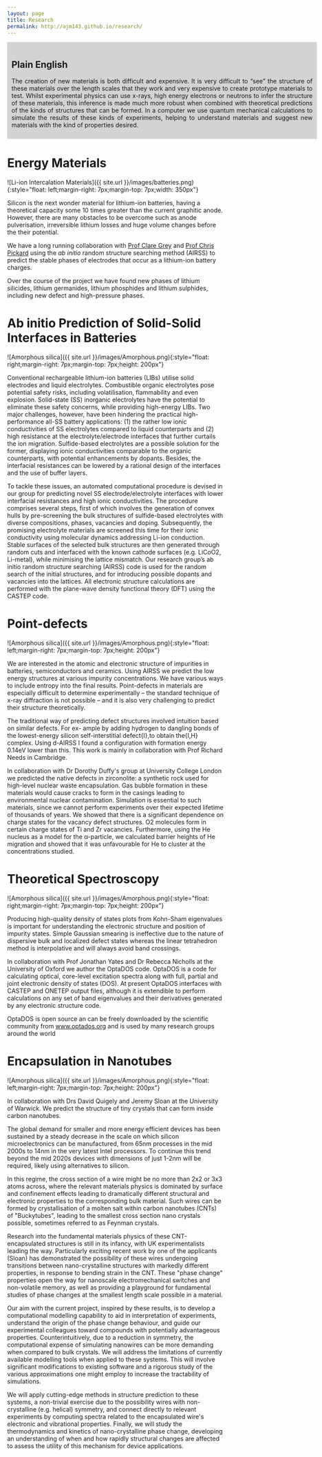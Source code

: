 ```yaml
---
layout: page
title: Research
permalink: http://ajm143.github.io/research/
---
```

<div style="float: center; background: lightgrey; width: 700px;border: 10px solid lightgrey;text-align: justify" >
<h2>Plain English</h2>

The creation of new materials is both difficult and expensive. It is very difficult to “see” the structure of these materials over the length scales that they work and very expensive to create prototype materials to test. Whilst experimental physics can use x-rays, high energy electrons or neutrons to infer the structure of these materials, this inference is made much more robust when combined with theoretical predictions of the kinds of structures that can be formed. In a computer we use quantum mechanical calculations to simulate the results of these kinds of experiments, helping to understand materials and suggest new materials with the kind of properties desired.
</div>

# Energy Materials
![Li-ion Intercalation Materials]({{ site.url }}/images/batteries.png){:style="float: left;margin-right: 7px;margin-top: 7px;width: 350px"}

Silicon is the next wonder material for lithium-ion batteries, having a theoretical capacity some 10 times greater than the current graphitic anode. However, there are many obstacles to be overcome such as anode pulverisation, irreversible lithium losses and huge volume changes before the their potential.

We have a long running collaboration with [Prof Clare Grey](https://www.ch.cam.ac.uk/group/grey/) and [Prof Chris Pickard](https://www.msm.cam.ac.uk/people/pickard) using the *ab initio* random structure searching method (AIRSS) to predict the stable phases of electrodes that occur as a lithium-ion battery charges.

Over the course of the project we have found new phases of lithium silicides, lithium germanides, lithium phosphides and lithium sulphides, including new defect and high-pressure phases.


# Ab initio Prediction of Solid-Solid Interfaces in Batteries
![Amorphous silica]({{ site.url }}/images/Amorphous.png){:style="float: right;margin-right: 7px;margin-top: 7px;height: 200px"}

Conventional rechargeable lithium-ion batteries (LIBs) utilise solid electrodes and liquid electrolytes. Combustible organic electrolytes pose potential safety risks, including volatilisation, flammability and even explosion. Solid-state (SS) inorganic electrolytes have the potential to eliminate these safety concerns, while providing high-energy LIBs. Two major challenges, however, have been hindering the practical high-performance all-SS battery applications: (1) the rather low ionic conductivities of SS electrolytes compared to liquid counterparts and (2) high resistance at the electrolyte/electrode interfaces that further curtails the ion migration. Sulfide-based electrolytes are a possible solution for the former, displaying ionic conductivities comparable to the organic counterparts, with potential enhancements by dopants. Besides, the interfacial resistances can be lowered by a rational design of the interfaces and the use of buffer layers.

To tackle these issues, an automated computational procedure is devised in our group for predicting novel SS electrode/electrolyte interfaces with lower interfacial resistances and high ionic conductivities. The procedure comprises several steps, first of which involves the generation of convex hulls by pre-screening the bulk structures of sulfide-based electrolytes with diverse compositions, phases, vacancies and doping. Subsequently, the promising electrolyte materials are screened this time for their ionic conductivity using molecular dynamics addressing Li-ion conduction. Stable surfaces of the selected bulk structures are then generated through random cuts and interfaced with the known cathode surfaces (e.g. LiCoO2, Li-metal), while minimising the lattice mismatch. Our research group’s ab initio random structure searching (AIRSS) code is used for the random search of the initial structures, and for introducing possible dopants and vacancies into the lattices. All electronic structure calculations are performed with the plane-wave density functional theory (DFT) using the CASTEP code.


# Point-defects
![Amorphous silica]({{ site.url }}/images/Amorphous.png){:style="float: left;margin-right: 7px;margin-top: 7px;height: 200px"}

We are interested in the atomic and electronic structure of impurities in batteries, semiconductors and ceramics. Using AIRSS we predict the low energy structures at various impurity concentrations. We have various ways to include entropy into the final results. Point-defects in materials are especially difficult to determine experimentally – the standard technique of x-ray diffraction is not possible – and it is also very challenging to predict their structure theoretically.

The traditional way of predicting defect structures involved intuition based on similar defects. For ex- ample by adding hydrogen to dangling bonds of the lowest-energy silicon self-interstitial defect{I},to obtain the{I,H} complex. Using d-AIRSS I found a configuration with formation energy 0.14eV lower than this. This work is mainly in collaboration with Prof Richard Needs in Cambridge.

In collaboration with Dr Dorothy Duffy's group at University College London we predicted the native defects in zirconolite: a synthetic rock used for high-level nuclear waste encapsulation. Gas bubble formation in these materials would cause cracks to form in the casings leading to environmental nuclear contamination. Simulation is essential to such materials, since we cannot perform experiments over their expected lifetime of thousands of years. We showed that there is a significant dependence on charge states for the vacancy defect structures. O2 molecules form in certain charge states of Ti and Zr vacancies. Furthermore, using the He nucleus as a model for the α-particle, we calculated barrier heights of He migration and showed that it was unfavourable for He to cluster at the concentrations studied.


# Theoretical Spectroscopy
![Amorphous silica]({{ site.url }}/images/Amorphous.png){:style="float: right;margin-right: 7px;margin-top: 7px;height: 200px"}

Producing high-quality density of states plots from Kohn-Sham eigenvalues is important for understanding the electronic structure and position of impurity states. Simple Gaussian smearing is ineffective due to the nature of dispersive bulk and localized defect states whereas the linear tetrahedron method is interpolative and will always avoid band crossings.

In collaboration with Prof Jonathan Yates and Dr Rebecca Nicholls at the University of Oxford we author the OptaDOS code. OptaDOS is a code for calculating optical, core-level excitation spectra along with full, partial and joint electronic density of states (DOS). At present OptaDOS interfaces with CASTEP and ONETEP output files, although it is extendible to perform calculations on any set of band eigenvalues and their derivatives generated by any electronic structure code.

OptaDOS is open source an can be freely downloaded by the scientific community from www.optados.org and is used by many research groups around the world

# Encapsulation in Nanotubes
![Amorphous silica]({{ site.url }}/images/Amorphous.png){:style="float: left;margin-right: 7px;margin-top: 7px;height: 200px"}

In collaboration with Drs David Quigely and Jeremy Sloan at the University of Warwick. We predict the structure of tiny crystals that can form inside carbon nanotubes.

The global demand for smaller and more energy efficient devices has been sustained by a steady decrease in the scale on which silicon microelectronics can be manufactured, from 65nm processes in the mid 2000s to 14nm in the very latest Intel processors. To continue this trend beyond the mid 2020s devices with dimensions of just 1-2nm will be required, likely using alternatives to silicon.

In this regime, the cross section of a wire might be no more than 2x2 or 3x3 atoms across, where the relevant materials physics is dominated by surface and confinement effects leading to dramatically different structural and electronic properties to the corresponding bulk material. Such wires can be formed by crystallisation of a molten salt within carbon nanotubes (CNTs) of "Buckytubes", leading to the smallest cross section nano crystals possible, sometimes referred to as Feynman crystals.

Research into the fundamental materials physics of these CNT-encapsulated structures is still in its infancy, with UK experimentalists leading the way. Particularly exciting recent work by one of the applicants (Sloan) has demonstrated the possibility of these wires undergoing transitions between nano-crystalline structures with markedly different properties, in response to bending strain in the CNT. These "phase change" properties open the way for nanoscale electromechanical switches and non-volatile memory, as well as providing a playground for fundamental studies of phase changes at the smallest length scale possible in a material.

Our aim with the current project, inspired by these results, is to develop a computational modelling capability to aid in interpretation of experiments, understand the origin of the phase change behaviour, and guide our experimental colleagues toward compounds with potentially advantageous properties. Counterintuitively, due to a reduction in symmetry, the computational expense of simulating nanowires can be more demanding when compared to bulk crystals. We will address the limitations of currently available modelling tools when applied to these systems. This will involve significant modifications to existing software and a rigorous study of the various approximations one might employ to increase the tractability of simulations.

We will apply cutting-edge methods in structure prediction to these systems, a non-trivial exercise due to the possibility wires with non-crystalline (e.g. helical) symmetry, and connect directly to relevant experiments by computing spectra related to the encapsulated wire's electronic and vibrational properties. Finally, we will study the thermodynamics and kinetics of nano-crystalline phase change, developing an understanding of when and how rapidly structural changes are affected to assess the utility of this mechanism for device applications.
